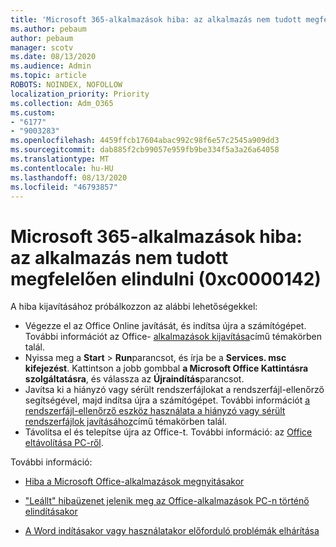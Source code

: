 ```yaml
---
title: 'Microsoft 365-alkalmazások hiba: az alkalmazás nem tudott megfelelően elindulni (0xc0000142)'
ms.author: pebaum
author: pebaum
manager: scotv
ms.date: 08/13/2020
ms.audience: Admin
ms.topic: article
ROBOTS: NOINDEX, NOFOLLOW
localization_priority: Priority
ms.collection: Adm_O365
ms.custom:
- "6177"
- "9003283"
ms.openlocfilehash: 4459ffcb17604abac992c98f6e57c2545a909dd3
ms.sourcegitcommit: dab885f2cb99057e959fb9be334f5a3a26a64058
ms.translationtype: MT
ms.contentlocale: hu-HU
ms.lasthandoff: 08/13/2020
ms.locfileid: "46793857"
---
```

# <a name="microsoft-365-apps-error-the-application-was-unable-to-start-correctly-0xc0000142"></a>Microsoft 365-alkalmazások hiba: az alkalmazás nem tudott megfelelően elindulni (0xc0000142)

A hiba kijavításához próbálkozzon az alábbi lehetőségekkel:

- Végezze el az Office Online javítását, és indítsa újra a számítógépet. További információt az Office- [alkalmazások kijavítása](https://support.microsoft.com/office/repair-an-office-application-7821d4b6-7c1d-4205-aa0e-a6b40c5bb88b)című témakörben talál.
- Nyissa meg a **Start**   >   **Run**parancsot, és írja be a **Services. msc kifejezést**. Kattintson a jobb gombbal  **a Microsoft Office Kattintásra szolgáltatásra**, és válassza az **Újraindítás**parancsot.
- Javítsa ki a hiányzó vagy sérült rendszerfájlokat a rendszerfájl-ellenőrző segítségével, majd indítsa újra a számítógépet. További információt [a rendszerfájl-ellenőrző eszköz használata a hiányzó vagy sérült rendszerfájlok javításához](https://support.microsoft.com/help/929833/use-the-system-file-checker-tool-to-repair-missing-or-corrupted-system)című témakörben talál.
- Távolítsa el és telepítse újra az Office-t. További információ: az [Office eltávolítása PC-ről](https://support.microsoft.com/office/uninstall-office-from-a-pc-9dd49b83-264a-477a-8fcc-2fdf5dbf61d8).

További információ:  

- [Hiba a Microsoft Office-alkalmazások megnyitásakor](https://support.office.com/article/error-when-opening-microsoft-office-apps-b84b6a63-4b8c-46ec-ae9a-ad91d6160d72)  

- ["Leállt" hibaüzenet jelenik meg az Office-alkalmazások PC-n történő elindításakor](https://support.office.com/article/i-get-a-stopped-working-error-when-i-start-office-applications-on-my-pc-52bd7985-4e99-4a35-84c8-2d9b8301a2fa)  

- [A Word indításakor vagy használatakor előforduló problémák elhárítása](https://docs.microsoft.com/office/troubleshoot/word/issues-when-start-or-use-word)